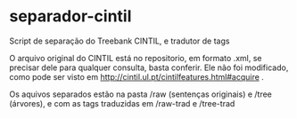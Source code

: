 # separador-cintil
Script de separação do Treebank CINTIL, e tradutor de tags

O arquivo original do CINTIL está no repositorio, em formato .xml, se precisar dele para qualquer consulta, basta conferir. Ele não foi modificado, como pode ser visto em http://cintil.ul.pt/cintilfeatures.html#acquire .

Os aquivos separados estão na pasta /raw (sentenças originais) e /tree (árvores), e com as tags traduzidas em /raw-trad e /tree-trad
